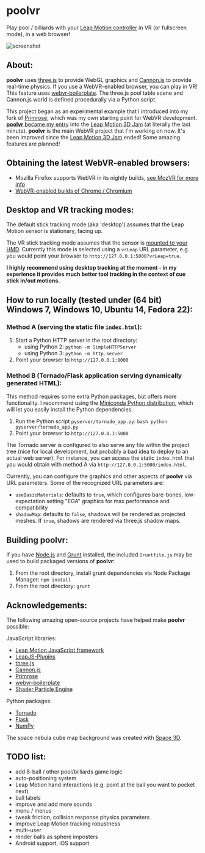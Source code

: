 # **poolvr**

Play pool / billiards with your [Leap Motion controller](https://www.leapmotion.com) in VR (or fullscreen mode), in a web browser!

![screenshot](http://jzitelli.github.io/poolvr/images/poolvr-0.1.0.png)




## About:

**poolvr** uses [three.js](http://threejs.org) to provide WebGL graphics and [Cannon.js](http://www.cannonjs.org) to provide real-time physics.
If you use a WebVR-enabled browser, you can play in VR!  This feature uses [webvr-boilerplate](https://github.com/borismus/webvr-boilerplate).
The three.js pool table scene and Cannon.js world is defined procedurally via a Python script.


This project began as an experimental example that I introduced into
my fork of [Primrose](http://www.primroseeditor.com), which was my own starting point for WebVR development.
[**poolvr** became my entry](http://subvr.itch.io/poolvr) into the [Leap Motion 3D Jam](http://itch.io/jam/leapmotion3djam) (at literally the last minute).
**poolvr** is the main WebVR project that I'm working on now.
It's been improved since the [Leap Motion 3D Jam](http://itch.io/jam/leapmotion3djam) ended!  Some amazing features are planned!




## Obtaining the latest WebVR-enabled browsers:

- Mozilla Firefox supports WebVR in its nightly builds, [see MozVR for more info](http://mozvr.com)
- [WebVR-enabled builds of Chrome / Chromium](http://blog.tojicode.com/2014/07/bringing-vr-to-chrome.html)




## Desktop and VR tracking modes:

The default stick tracking mode (aka 'desktop') assumes that the Leap Motion sensor is stationary, facing up.

The VR stick tracking mode assumes that the sensor is [mounted to your HMD](https://developer.leapmotion.com/vr-setup).
Currently this mode is selected using a `vrLeap` URL parameter, e.g. you would point your browser to `http://127.0.0.1:5000?vrLeap=true`.

**I highly recommend using desktop tracking at the moment - in my experience it provides much better tool tracking in the context of cue stick in/out motions.**




## How to run locally (tested under (64 bit) Windows 7, Windows 10, Ubuntu 14, Fedora 22):

### Method A (serving the static file `index.html`):

1. Start a Python HTTP server in the root directory:
    - using Python 2: `python -m SimpleHTTPServer`
    - using Python 3: `python -m http.server`
2. Point your browser to `http://127.0.0.1:8000`


### Method B (Tornado/Flask application serving dynamically generated HTML):

This method requires some extra Python packages, but offers more functionality.  I recommend using the [Miniconda Python distribution](http://conda.pydata.org/miniconda.html), which will let you easily install the Python dependencies.

1. Run the Python script `pyserver/tornado_app.py`: ```bash
python pyserver/tornado_app.py```
2. Point your browser to `http://127.0.0.1:5000`

The Tornado server is configured to also serve any file within the project tree (nice for local development, but probably a bad idea to deploy to an actual web server).
For instance, you can access the static `index.html` that you would obtain with method A via `http://127.0.0.1:5000/index.html`.


Currently, you can configure the graphics and other aspects of **poolvr** via URL parameters.  Some of the recognized URL parameters are:

- `useBasicMaterials`: defaults to `true`, which configures bare-bones, low-expectation setting "EGA" graphics for max performance and compatibility
- `shadowMap`: defaults to `false`, shadows will be rendered as projected meshes.  If `true`, shadows are rendered via three.js shadow maps.




## Building **poolvr**:

If you have [Node.js](https://nodejs.org) and [Grunt](http://www.gruntjs.com) installed,
the included `Gruntfile.js` may be used to build packaged versions of **poolvr**:

1. From the root directory, install grunt dependencies via Node Package Manager: `npm install`
2. From the root directory: `grunt`




## Acknowledgements:

The following amazing open-source projects have helped make **poolvr** possible:

JavaScript libraries:
  - [Leap Motion JavaScript framework](https://github.com/leapmotion/leapjs)
  - [LeapJS-Plugins](https://github.com/leapmotion/leapjs-plugins)
  - [three.js](http://threejs.org)
  - [Cannon.js](http://www.cannonjs.org)
  - [Primrose](https://www.primroseeditor.com)
  - [webvr-boilerplate](https://github.com/borismus/webvr-boilerplate)
  - [Shader Particle Engine](https://github.com/squarefeet/ShaderParticleEngine)

Python packages:
  - [Tornado](http://www.tornadoweb.org)
  - [Flask](http://flask.pocoo.org/)
  - [NumPy](http://www.numpy.org)


The space nebula cube map background was created with [Space 3D](http://wwwtyro.github.io/space-3d/#animationSpeed=1&fov=90&nebulae=true&pointStars=true&resolution=1024&seed=1bblx79ds&stars=true&sun=false).



## TODO list:

- add 8-ball / other pool/billiards game logic
- auto-positioning system
- Leap Motion hand interactions (e.g. point at the ball you want to pocket next)
- ball labels
- improve and add more sounds
- menu / menus
- tweak friction, collision response physics parameters
- improve Leap Motion tracking robustness
- multi-user
- render balls as sphere imposters
- Android support, iOS support

